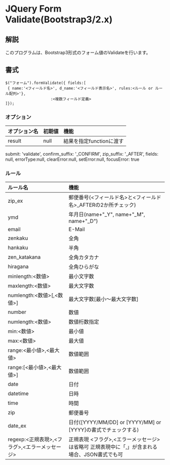 # JQuery Form Validate(Bootstrap3/2.x)

## 解説
このプログラムは、Bootstrap3形式のフォーム値のValidateを行います。

## 書式

    $("フォーム").formValidate({ fields:[
     { name:'<フィールド名>', d_name:'<フィールド表示名>', rules:<ルール or ルール配列>'},
                        :<複数フィールド定義>
    ]});

### オプション

| オプション名 | 初期値 | 機能 |
| :--- | :--- | :--- |
|result| null|結果を指定functionに渡す|

submit: 'validate',
confirm_suffix: '_CONFIRM',
zip_suffix: '_AFTER',
fields: null,
errorType:null,
clearError:null,
setError:null,
focusError: true


### ルール

| ルール名 | 機能 |
|:---|:---|
| zip_ex | 郵便番号(<フィールド名>と<フィールド名>_AFTERの2か所チェック) |
| ymd | 年月日(name+"_Y", name+"_M", name+"_D") |
| email | E-Mail |
| zenkaku | 全角 |
| hankaku | 半角 |
| zen_katakana | 全角カタカナ |
| hiragana | 全角ひらがな |
| minlength:<数値> | 最小文字数 |
| maxlength:<数値> | 最大文字数 |
| numlength:<数値>[,<数値>] | 最大文字数[最小～最大文字数] |
| number | 数値 |
| numlength:<数値> | 数値桁数指定 |
| min:<数値> | 最小値 |
| max:<数値> | 最大値 |
| range:<最小値>,<最大値> | 数値範囲 |
| range:[<最小値>,<最大値>] | 数値範囲 |
| date | 日付 |
| datetime | 日時 |
| time | 時間 |
| zip | 郵便番号 |
| date_ex | 日付([YYYY/MM/DD] or [YYYY/MM] or [YYYY]の書式でチェックする) |
| regexp:<正規表現>,<フラグ>,<エラーメッセージ> | 正規表現  <フラグ>,<エラーメッセージ>は省略可   正規表現中に「,」が含まれる場合、JSON書式でも可 |
